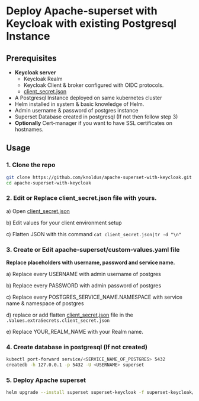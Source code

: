 # Deploy Apache-superset with Keycloak with existing Postgresql Instance

## Prerequisites

* **Keycloak server**
    * Keycloak Realm
    * Keycloak Client & broker configured with OIDC protocols.
    * [client_secret.json](./client_secret.json) 
* A Postgresql Instance deployed on same kubernetes cluster
* Helm installed in system & basic knowledge of Helm.
* Admin username & password of postgres instance
* Superset Database created in postgresql (If not then follow step 3)
* **Optionally** Cert-manager if you want to have SSL certificates on hostnames. 


## Usage

### 1. Clone the repo

```bash
git clone https://github.com/knoldus/apache-superset-with-keycloak.git
cd apache-superset-with-keycloak
```

### 2. Edit or Replace client_secret.json file with yours.

a) Open [client_secret.json](./client_secret.json)

b) Edit values for your client environment setup

c) Flatten JSON with this command `cat client_secret.json|tr -d "\n"`

### 3. Create or Edit apache-superset/custom-values.yaml file

**Replace placeholders with username, password and service name.**

a) Replace every USERNAME with admin username of postgres

b) Replace every PASSWORD with admin password of postgres

c) Replace every POSTGRES_SERVICE_NAME.NAMESPACE with service name & namespace of postgres

d) replace or add flatten [client_secret.json](./client_secret.json) file in the `.Values.extraSecrets.client_secret.json`

e) Replace YOUR_REALM_NAME with your Realm name.

### 4. Create database in postgresql **(If not created)**

```bash
kubectl port-forward service/<SERVICE_NAME_OF_POSTGRES> 5432
createdb -h 127.0.0.1 -p 5432 -U <USERNAME> superset
```


### 5. Deploy Apache superset


```bash
helm upgrade --install superset superset-keycloak -f superset-keycloak/keycloak-values.yaml --namespace superset --create-namespace
```
